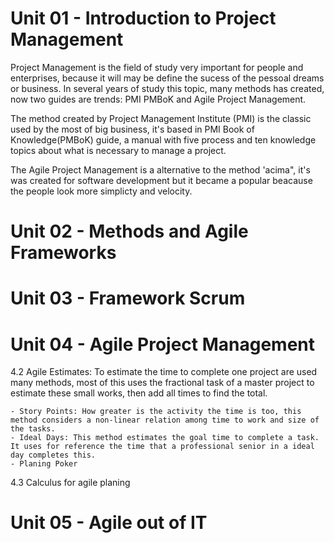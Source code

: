 # Unit 01 - Introduction to Project Management

Project Management is the field of study very important for people and enterprises, because it will may be define the sucess of the pessoal dreams or business.
In several years of study this topic, many methods has created, now two guides are trends: PMI PMBoK and Agile Project Management.

The method created by Project Management Institute (PMI) is the classic used by the most of big business, it's based in PMI Book of Knowledge(PMBoK) guide, a manual with five process and ten knowledge topics about what is necessary to manage a project.
    
The Agile Project Management is a alternative to the method 'acima", it's was created for software development but it became a popular beacause the people look more simplicty and velocity.





# Unit 02 - Methods and Agile Frameworks






# Unit 03 - Framework Scrum







# Unit 04 - Agile Project Management

4.2 Agile Estimates:
    To estimate the time to complete one project are used many methods, most of this uses the fractional task of a master project to estimate these small works, then add all times to find the total.
    
    - Story Points: How greater is the activity the time is too, this method considers a non-linear relation among time to work and size of the tasks.
    - Ideal Days: This method estimates the goal time to complete a task. It uses for reference the time that a professional senior in a ideal day completes this.
    - Planing Poker
    
4.3 Calculus for agile planing



# Unit 05 - Agile out of IT




   
